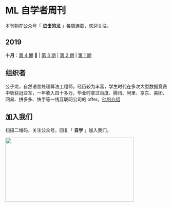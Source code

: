 # ML 自学者周刊 

本刊物在公众号「 **进击的龙** 」每周连载，欢迎关注。

## 2019

**十月**：[第 4 期](docs/doc_004.md) :high_brightness: | [第 3 期](docs/doc_003.md) | [第 2 期](docs/doc_002.md) | [第 1 期](docs/doc_001.md)

## 组织者

公子龙，自然语言处理算法工程师，经历较为丰富，学生时代在多次大型数据竞赛中斩获冠亚军，一年收入四十多万。毕业时拿过百度、腾讯、阿里、京东、美团、网易、拼多多、快手等一线互联网公司的 offer。[他的介绍](https://mp.weixin.qq.com/s/FBmYWfdh8Vi5NnVmt6M82Q)

## 加入我们

扫描二维码，关注公众号，回复「 **自学** 」加入我们。

<a href="url"><img src="https://mmbiz.qpic.cn/mmbiz_png/icmWrEONNM8XxPzBBx0ybWehZuibAh67P2y6YG0V6ZPmeTng5EetPCibiaSEneqoMeyIhbhaNSZ4IXA2v4XyyARicew/640?wx_fmt=png&wxfrom=5&wx_lazy=1&wx_co=1" align="left" height="200" width="400" ></a>
